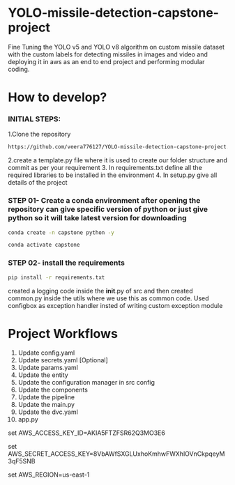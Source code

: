 # YOLO-missile-detection-capstone-project
Fine Tuning the YOLO v5 and YOLO v8 algorithm on custom missile dataset with the custom labels for detecting missiles in images and video and deploying it in aws as an end to end project and performing modular coding.



# How to develop?

### INITIAL STEPS:

1.Clone the repository

```bash
https://github.com/veera776127/YOLO-missile-detection-capstone-project.git
```
2.create a template.py file where it is used to create our folder structure and commit as per your requirement
3. In requirements.txt define all the required libraries to be installed in the environment 
4. In setup.py give all details of the project 

### STEP 01- Create a conda environment after opening the repository can give specific version of python or just give python so it will take latest version for downloading

```bash
conda create -n capstone python -y
```

```bash
conda activate capstone
```


### STEP 02- install the requirements
```bash
pip install -r requirements.txt
```
created a logging code inside the __init__.py of src and then created common.py inside the utils where we use this as common code. Used configbox as exception handler insted of writing custom exception module


# Project Workflows

1. Update config.yaml
2. Update secrets.yaml [Optional]
3. Update params.yaml
4. Update the entity
5. Update the configuration manager in src config
6. Update the components
7. Update the pipeline 
8. Update the main.py
9. Update the dvc.yaml
10. app.py

set AWS_ACCESS_KEY_ID=AKIA5FTZFSR62Q3MO3E6

set AWS_SECRET_ACCESS_KEY=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

set AWS_REGION=us-east-1
